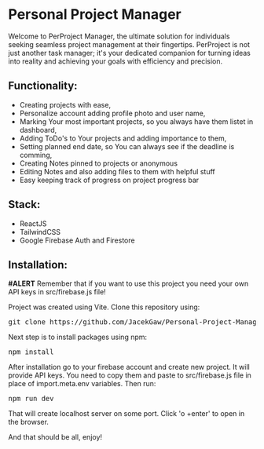 # Personal Project Manager

Welcome to PerProject Manager, the ultimate solution for individuals seeking seamless project management at their fingertips. PerProject is not just another task manager; it's your dedicated companion for turning ideas into reality and achieving your goals with efficiency and precision.

## Functionality:
- Creating projects with ease,
- Personalize account adding profile photo and user name,
- Marking Your most important projects, so you always have them listet in dashboard,
- Adding ToDo's to Your projects and adding importance to them,
- Setting planned end date, so You can always see if the deadline is comming,
- Creating Notes pinned to projects or anonymous
- Editing Notes and also adding files to them with helpful stuff
- Easy keeping track of progress on project progress bar 

## Stack: 
- ReactJS
- TailwindCSS
- Google Firebase Auth and Firestore

## Installation:
<strong>#ALERT</strong>
Remember that if you want to use this project you need your own API keys in src/firebase.js file!

Project was created using Vite. Clone this repository using:
<pre>git clone https://github.com/JacekGaw/Personal-Project-Manager.git</pre>
Next step is to install packages using npm:
<pre>npm install</pre>
After installation go to your firebase account and create new project. It will provide API keys. You need to copy them and paste to src/firebase.js file in place of import.meta.env variables.
Then run: 
<pre>npm run dev</pre>
That will create localhost server on some port. Click 'o +enter' to open in the browser.

And that should be all, enjoy!

